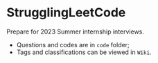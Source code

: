 # StrugglingLeetCode

Prepare for 2023 Summer internship interviews.
+ Questions and codes are in ``code`` folder;
+ Tags and classifications can be viewed in ``Wiki``.
